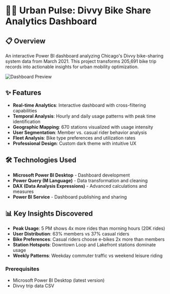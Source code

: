 # 🚴‍♂️ Urban Pulse: Divvy Bike Share Analytics Dashboard

## 📋 Overview
An interactive Power BI dashboard analyzing Chicago's Divvy bike-sharing system data from March 2021. This project transforms 205,691 bike trip records into actionable insights for urban mobility optimization.

![Dashboard Preview](images/dashboard-preview.png)

## ✨ Features
- **Real-time Analytics**: Interactive dashboard with cross-filtering capabilities
- **Temporal Analysis**: Hourly and daily usage patterns with peak time identification
- **Geographic Mapping**: 670 stations visualized with usage intensity
- **User Segmentation**: Member vs. casual rider behavior analysis
- **Fleet Analysis**: Bike type preferences and utilization rates
- **Professional Design**: Custom dark theme with intuitive UX

## 🛠️ Technologies Used
- **Microsoft Power BI Desktop** - Dashboard development
- **Power Query (M Language)** - Data transformation and cleaning
- **DAX (Data Analysis Expressions)** - Advanced calculations and measures
- **Power BI Service** - Dashboard publishing and sharing

## 📊 Key Insights Discovered
- **Peak Usage**: 5 PM shows 4x more rides than morning hours (20K rides)
- **User Distribution**: 63% members vs 37% casual riders
- **Bike Preferences**: Casual riders choose e-bikes 2x more than members
- **Station Hotspots**: Downtown Loop and Lakefront stations dominate usage
- **Weekly Patterns**: Weekday commuter traffic vs weekend leisure riding


### Prerequisites
- Microsoft Power BI Desktop (latest version)
- Divvy trip data CSV
